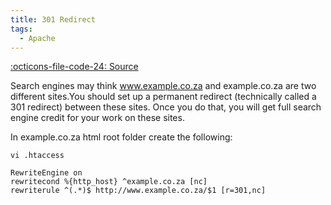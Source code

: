 ```yaml
---
title: 301 Redirect
tags:
  - Apache
---
```

[:octicons-file-code-24: Source](https://github.com/georgerushby/how2centos.com/blob/main/docs/301-redirect.md)

Search engines may think www.example.co.za and example.co.za are two different sites.You should set up a permanent redirect (technically called a 301 redirect) between these sites. Once you do that, you will get full search engine credit for your work on these sites.

In example.co.za html root folder create the following:

```
vi .htaccess
```

```
RewriteEngine on
rewritecond %{http_host} ^example.co.za [nc]
rewriterule ^(.*)$ http://www.example.co.za/$1 [r=301,nc]
```
